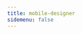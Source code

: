```yaml
---
title: mobile-designer
sidemenu: false
---
```


<code src="./index.tsx" inline="true" transform="true">
